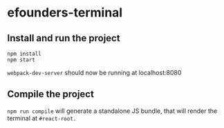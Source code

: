 # efounders-terminal

## Install and run the project

```
npm install
npm start
```

`webpack-dev-server` should now be running at localhost:8080

## Compile the project

`npm run compile` will generate a standalone JS bundle, that will render the terminal at `#react-root.`
